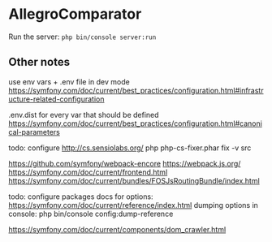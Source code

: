 AllegroComparator
===

Run the server: `php bin/console server:run`

Other notes
---

use env vars + .env file in dev mode
https://symfony.com/doc/current/best_practices/configuration.html#infrastructure-related-configuration


.env.dist for every var that should be defined
https://symfony.com/doc/current/best_practices/configuration.html#canonical-parameters


todo: configure http://cs.sensiolabs.org/
php php-cs-fixer.phar fix -v src


https://github.com/symfony/webpack-encore
https://webpack.js.org/
https://symfony.com/doc/current/frontend.html
https://symfony.com/doc/current/bundles/FOSJsRoutingBundle/index.html



todo: configure packages
docs for options: https://symfony.com/doc/current/reference/index.html
dumping options in console: php bin/console config:dump-reference


https://symfony.com/doc/current/components/dom_crawler.html
